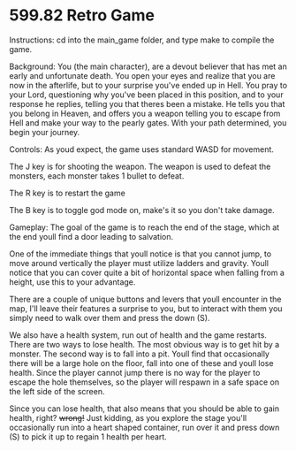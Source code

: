# 599.82 Retro Game

Instructions: 
cd into the main_game folder, and type make to compile the game. 

Background: 
You (the main character), are a devout believer that has met an early and unfortunate death. You open your eyes and realize that you are now in the afterlife, but to your surprise you've ended up in Hell. You pray to your Lord, questioning why you've been placed in this position, and to your response he replies, telling you that theres been a mistake. He tells you that you belong in Heaven, and offers you a weapon telling you to escape from Hell and make your way to the pearly gates. With your path determined, you begin your journey.

Controls: 
As youd expect, the game uses standard WASD for movement. 

The J key is for shooting the weapon. The weapon is used to defeat the monsters, each monster takes 1 bullet to defeat.

The R key is to restart the game

The B key is to toggle god mode on, make's it so you don't take damage.

Gameplay: 
The goal of the game is to reach the end of the stage, which at the end youll find a door leading to salvation. 

One of the immediate things that youll notice is that you cannot jump, to move around vertically the player must utilize ladders and gravity. Youll notice that you can cover quite a bit of horizontal space when falling from a height, use this to your advantage. 

There are a couple of unique buttons and levers that youll encounter in the map, I'll leave their features a surprise to you, but to interact with them you simply need to walk over them and press the down (S). 

We also have a health system, run out of health and the game restarts. There are two ways to lose health. The most obvious way is to get hit by a monster. The second way is to fall into a pit. Youll find that occasionally there will be a large hole on the floor, fall into one of these and youll lose health. Since the player cannot jump there is no way for the player to escape the hole themselves, so the player will respawn in a safe space on the left side of the screen.

Since you can lose health, that also means that you should be able to gain health, right? 
~~wrong!~~ Just kidding, as you explore the stage you'll occasionally run into a heart shaped container, run over it  and press down (S) to pick it up to regain 1 health per heart. 